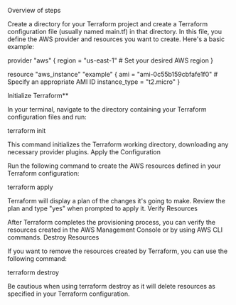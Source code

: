 Overview of steps

Create a directory for your Terraform project and create a Terraform configuration file (usually named main.tf) in that directory. In this file, you define the AWS provider and resources you want to create. Here's a basic example:

   provider "aws" {
     region = "us-east-1"  # Set your desired AWS region
   }

   resource "aws_instance" "example" {
     ami           = "ami-0c55b159cbfafe1f0"  # Specify an appropriate AMI ID
     instance_type = "t2.micro"
   }

Initialize Terraform**

In your terminal, navigate to the directory containing your Terraform configuration files and run:

terraform init

This command initializes the Terraform working directory, downloading any necessary provider plugins.
Apply the Configuration

Run the following command to create the AWS resources defined in your Terraform configuration:

terraform apply

Terraform will display a plan of the changes it's going to make. Review the plan and type "yes" when prompted to apply it.
Verify Resources

After Terraform completes the provisioning process, you can verify the resources created in the AWS Management Console or by using AWS CLI commands.
Destroy Resources

If you want to remove the resources created by Terraform, you can use the following command:

terraform destroy

Be cautious when using terraform destroy as it will delete resources as specified in your Terraform configuration.